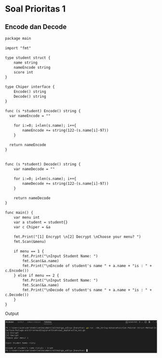 # Soal Prioritas 1
## Encode dan Decode

```
package main

import "fmt"

type student struct {
	name string
	nameEncode string
	score int
}

type Chiper interface {
	Encode() string
	Decode() string
}

func (s *student) Encode() string {
  var nameEncode = ""
  
  	for i:=0; i<len(s.name); i++{
		nameEncode += string(122-(s.name[i]-97))
	}
  
  return nameEncode
}


func (s *student) Decode() string {
	var nameDecode = ""
	
	for i:=0; i<len(s.name); i++{
		nameDecode += string(122-(s.name[i]-97))
	}
	
	return nameDecode
}

func main() {
	var menu int
	var a student = student{}
	var c Chiper = &a
	
	fmt.Print("[1] Encrypt \n[2] Decrypt \nChoose your menu? ")
	fmt.Scan(&menu)
	
	if menu == 1 {
		fmt.Print("\nInput Student Name: ")
		fmt.Scan(&a.name)
		fmt.Print("\nEncode of student's name " + a.name + "is : " + c.Encode())
	} else if menu == 2 {
		fmt.Print("\nInput Student Name: ")
		fmt.Scan(&a.name)
		fmt.Print("\nDecode of student's name " + a.name + "is : " + c.Decode())
	}
}
```

Output

![e_no1](/06_String-AdvanceFunction-Pointer-Struct-Method-Interface-Package-and-ErrorHandling/screenshots/e_no1.JPG)